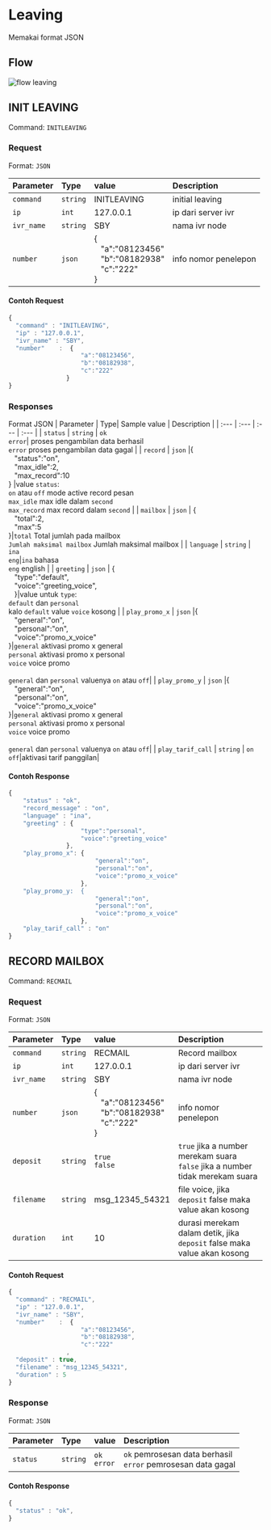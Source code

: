 
# Leaving
Memakai format JSON

## Flow
![flow leaving](flow_leaving.jpg)

## INIT LEAVING
Command: `INITLEAVING`
### Request
Format: `JSON`

| Parameter | Type| value | Description |
| :--- | :--- | :--- | :--- |
| `command` | `string` |INITLEAVING| initial leaving |
| `ip` | `int` |127.0.0.1| ip dari server ivr|
| `ivr_name` | `string` |SBY| nama ivr node |
| `number` | `json` | {<br>&nbsp;&nbsp;&nbsp;"a":"08123456"<br>&nbsp;&nbsp;&nbsp;"b":"08182938"<br>&nbsp;&nbsp;&nbsp;"c":"222"<br>} | info nomor penelepon |

#### Contoh Request
```javascript
{
  "command" : "INITLEAVING",
  "ip" : "127.0.0.1",
  "ivr_name" : "SBY",
  "number"    :  {
					"a":"08123456",
					"b":"08182938",
					"c":"222"
				}
}
```

### Responses
Format JSON
| Parameter | Type| Sample value | Description |
| :--- | :--- | :--- | :--- |
| `status` | `string` | `ok` <br> `error`| proses pengambilan data berhasil<br> `error` proses pengambilan data gagal |
| `record` | `json` |{<br>&nbsp;&nbsp;&nbsp;"status":"on",<br>&nbsp;&nbsp;&nbsp;"max_idle":2,<br>&nbsp;&nbsp;&nbsp;"max_record":10<br>} |value `status`:<br>`on` atau `off` mode active record pesan<br>`max_idle` max idle dalam `second`<br>`max_record` max record dalam `second` |
| `mailbox` | `json` | {<br>&nbsp;&nbsp;&nbsp;"total":2,<br>&nbsp;&nbsp;&nbsp;"max":5<br>}|`total` Total jumlah pada mailbox<br>`Jumlah maksimal mailbox` Jumlah maksimal mailbox |
| `language` | `string` | `ina` <br>`eng`|`ina` bahasa <br>`eng` english |
| `greeting` | `json` | {<br>&nbsp;&nbsp;&nbsp;"type":"default",<br>&nbsp;&nbsp;&nbsp;"voice":"greeting_voice",<br>&nbsp;&nbsp;&nbsp;}|value untuk `type`:<br>`default` dan `personal` <br>kalo `default` value `voice` kosong |
| `play_promo_x` | `json` |{<br>&nbsp;&nbsp;&nbsp;"general":"on",<br>&nbsp;&nbsp;&nbsp;"personal":"on",<br>&nbsp;&nbsp;&nbsp;"voice":"promo_x_voice"<br>}|`general` aktivasi promo x general<br>`personal` aktivasi promo x personal<br>`voice` voice promo<br><br>`general` dan `personal` valuenya `on` atau `off`|
| `play_promo_y` | `json` |{<br>&nbsp;&nbsp;&nbsp;"general":"on",<br>&nbsp;&nbsp;&nbsp;"personal":"on",<br>&nbsp;&nbsp;&nbsp;"voice":"promo_x_voice"<br>}|`general` aktivasi promo x general<br>`personal` aktivasi promo x personal<br>`voice` voice promo<br><br>`general` dan `personal` valuenya `on` atau `off`|
| `play_tarif_call` | `string` | `on`<br>`off`|aktivasi tarif panggilan|



#### Contoh Response
```javascript
{
	"status" : "ok",
	"record_message" : "on",
	"language" : "ina",
	"greeting" : {  
					"type":"personal",  
					"voice":"greeting_voice"
				},
	"play_promo_x":	{  
						"general":"on",  
						"personal":"on",  
						"voice":"promo_x_voice"  
					},
	"play_promo_y:	{  
						"general":"on",  
						"personal":"on",  
						"voice":"promo_x_voice"  
					},
	"play_tarif_call" : "on"				
}
```

## RECORD MAILBOX
Command: `RECMAIL`

### Request
Format: `JSON`

| Parameter | Type| value | Description |
| :--- | :--- | :--- | :--- |
| `command` | `string` |RECMAIL| Record mailbox |
| `ip` | `int` |127.0.0.1| ip dari server ivr|
| `ivr_name` | `string` |SBY| nama ivr node |
| `number` | `json` | {<br>&nbsp;&nbsp;&nbsp;"a":"08123456"<br>&nbsp;&nbsp;&nbsp;"b":"08182938"<br>&nbsp;&nbsp;&nbsp;"c":"222"<br>} | info nomor penelepon |
| `deposit` | `string` | `true`<br>`false` | `true` jika a number merekam suara<br>`false` jika a number tidak merekam suara
| `filename` | `string` | msg_12345_54321 | file voice, jika `deposit` false maka value akan kosong
| `duration` | `int` | 10 | durasi merekam dalam detik, jika `deposit` false maka value akan kosong

#### Contoh Request
```javascript
{
  "command" : "RECMAIL",
  "ip" : "127.0.0.1",
  "ivr_name" : "SBY",
  "number"    :  {
					"a":"08123456",
					"b":"08182938",
					"c":"222"
				,
  "deposit" : true,
  "filename" : "msg_12345_54321",
  "duration" : 5
}
```

### Response
Format: `JSON`

| Parameter | Type| value | Description |
| :--- | :--- | :--- | :--- |
| `status` | `string` | `ok` <br> `error`| `ok` pemrosesan data berhasil<br> `error` pemrosesan data gagal |


#### Contoh Response
```javascript
{
  "status" : "ok",
}
```